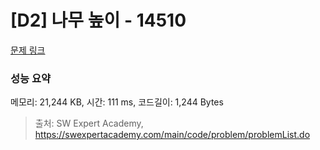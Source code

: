 # [D2] 나무 높이 - 14510 

[문제 링크](https://swexpertacademy.com/main/code/problem/problemDetail.do?contestProbId=AYFofW8qpXYDFAR4) 

### 성능 요약

메모리: 21,244 KB, 시간: 111 ms, 코드길이: 1,244 Bytes



> 출처: SW Expert Academy, https://swexpertacademy.com/main/code/problem/problemList.do